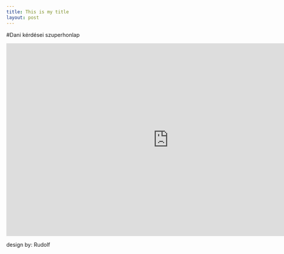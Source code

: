 ```yaml
---
title: This is my title
layout: post
---
```


#Dani kérdései szuperhonlap


<iframe width="854" height="510" src="https://youtu.be/ySBNUApK8Sg?t=3" frameborder="0" allowfullscreen>
	
</iframe>

design by: Rudolf